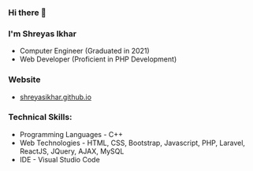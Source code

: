  ### Hi there 👋 
### I'm Shreyas Ikhar
- Computer Engineer (Graduated in 2021)
- Web Developer (Proficient in PHP Development)


<!--
**shreyasikhar/shreyasikhar** is a ✨ _special_ ✨ repository because its `README.md` (this file) appears on your GitHub profile.
-->

<!-- Here are some ideas to get you started: -->

<!-- - 🔭 I’m currently working as web developer intern
- 🌱 I’m currently learning ...
- 👯 I’m looking to collaborate on ...
- 🤔 I’m looking for help with ...
- 💬 Ask me about ...
- 📫 How to reach me: ...
- 😄 Pronouns: ...
- ⚡ Fun fact: ...
-->
### Website
- [shreyasikhar.github.io](https://shreyasikhar.github.io)

### Technical Skills:
-  Programming Languages - C++
-  Web Technologies - HTML, CSS, Bootstrap, Javascript, PHP, Laravel, ReactJS, JQuery, AJAX, MySQL 
-  IDE - Visual Studio Code

<!-- ### Awards & Certifications:
-  Semifinalist at Eureka! 2019 Asia's largest Business Model Competition 
-  PHP CMS Project - Udemy Certification 
-  Web Development Masterclass - Udemy Certification 
-  Career Edge - TCS Certification -->
